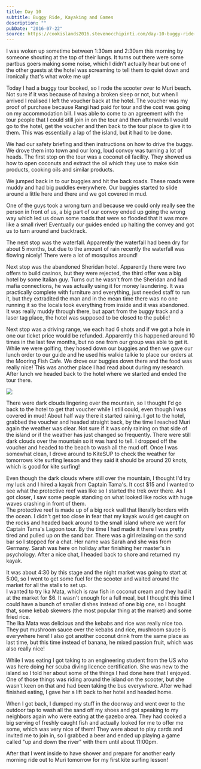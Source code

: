 ```yaml
---
title: Day 10
subtitle: Buggy Ride, Kayaking and Games
description: ""
pubDate: "2016-07-22"
source: https://cookislands2016.stevenocchipinti.com/day-10-buggy-ride-kayaking-and-games/
---
```


I was woken up sometime between 1:30am and 2:30am this morning by someone
shouting at the top of their lungs. It turns out there were some partbus goers
making some noise, which I didn't actually hear but one of the other guests at
the hotel was screaming to tell them to quiet down and ironically that's what
woke me up!

Today I had a buggy tour booked, so I rode the scooter over to Muri beach.  
Not sure if it was because of having a broken sleep or not, but when I arrived I
realised I left the voucher back at the hotel. The voucher was my proof of
purchase because Rangi had paid for tour and the cost was going on my
accommodation bill. I was able to come to an agreement with the tour people that
I could still join in on the tour and then afterwards I would go to the hotel,
get the voucher and then back to the tour place to give it to them. This was
essentially a lap of the island, but it had to be done.

We had our safety briefing and then instructions on how to drive the buggy. We
drove them into town and our long, loud convoy was turning a lot of heads. The
first stop on the tour was a coconut oil facility. They showed us how to open
coconuts and extract the oil which they use to make skin products, cooking oils
and similar products.

We jumped back in to our buggies and hit the back roads. These roads were muddy
and had big puddles everywhere. Our buggies started to slide around a little
here and there and we got covered in mud.

One of the guys took a wrong turn and because we could only really see the
person in front of us, a big part of our convoy ended up going the wrong way
which led us down some roads that were so flooded that it was more like a small
river! Eventually our guides ended up halting the convey and got us to turn
around and backtrack.

The next stop was the waterfall. Apparently the waterfall had been dry for about
5 months, but due to the amount of rain recently the waterfall was flowing
nicely! There were a lot of mosquitos around!

Next stop was the abandoned Sheridan hotel. Apparently there were two offers to
build casinos, but they were rejected, the third offer was a big hotel by some
Italian guy. Turns out he wasn't from the Sheridan and had mafia connections, he
was actually using it for money laundering. It was practically complete with
furniture and everything, just needed staff to run it, but they extradited the
man and in the mean time there was no one running it so the locals took
everything from inside and it was abandoned.  
It was really muddy through there, but apart from the buggy track and a laser
tag place, the hotel was supposed to be closed to the public!

Next stop was a driving range, we each had 6 shots and if we got a hole in one
our ticket price would be refunded. Apparently this happened around 10 times in
the last few months, but no one from our group was able to get it.  
While we were golfing, they hosed down our buggies and then we gave our lunch
order to our guide and he used his walkie talkie to place our orders at the
Mooring Fish Cafe. We drove our buggies down there and the food was really nice!
This was another place I had read about during my research. After lunch we
headed back to the hotel where we started and ended the tour there.

![](https://res.cloudinary.com/stevenocchipinti/image/upload/c_limit,h_600,w_600/v1/cookislands2016/day-10-buggy_huqadl.jpg)

There were dark clouds lingering over the mountain, so I thought I'd go back to
the hotel to get that voucher while I still could, even though I was covered in
mud! About half way there it started raining. I got to the hotel, grabbed the
voucher and headed straight back, by the time I reached Muri again the weather
was clear. Not sure if it was only raining on that side of the island or if the
weather has just changed so frequently. There were still dark clouds over the
mountain so it was hard to tell. I dropped off the voucher and headed to the
beach to wash all the mud off. Once I was somewhat clean, I drove around to
KiteSUP to check the weather for tomorrows kite surfing lesson and they said it
should be around 20 knots, which is good for kite surfing!

Even though the dark clouds where still over the mountain, I thought I'd try my
luck and I hired a kayak from Captain Tama's. It cost $15 and I wanted to see
what the protective reef was like so I started the trek over there. As I got
closer, I saw some people standing on what looked like rocks with huge waves
crashing in front of them.  
The protective reef is made up of a big rock wall that literally borders with
the ocean. I didn't get too close in fear that my kayak would get caught on the
rocks and headed back around to the small island where we went for Captain
Tama's Lagoon tour. By the time I had made it there I was pretty tired and
pulled up on the sand bar. There was a girl relaxing on the sand bar so I
stopped for a chat. Her name was Sarah and she was from Germany. Sarah was here
on holiday after finishing her master's in psychology. After a nice chat, I
headed back to shore and returned my kayak.

It was about 4:30 by this stage and the night market was going to start at 5:00,
so I went to get some fuel for the scooter and waited around the market for all
the stalls to set up.  
I wanted to try Ika Mata, which is raw fish in coconut cream and they had it at
the market for $6. It wasn't enough for a full meal, but I thought this time I
could have a bunch of smaller dishes instead of one big one, so I bought that,
some kebab skewers (the most popular thing at the market) and some fried rice.  
The Ika Mata was delicious and the kebabs and rice was really nice too. They put
mushroom sauce over the kebabs and rice, mushroom sauce is everywhere here! I
also got another coconut drink from the same place as last time, but this time
instead of banana, he mixed passion fruit, which was also really nice!

While I was eating I got taking to an engineering student from the US who was
here doing her scuba diving licence certification. She was new to the island so
I told her about some of the things I had done here that I enjoyed. One of those
things was riding around the island on the scooter, but she wasn't keen on that
and had been taking the bus everywhere. After we had finished eating, I gave her
a lift back to her hotel and headed home.

When I got back, I dumped my stuff in the doorway and went over to the outdoor
tap to wash all the sand off my shoes and got speaking to my neighbors again who
were eating at the gazebo area. They had cooked a big serving of freshly caught
fish and actually looked for me to offer me some, which was very nice of them!
They were about to play cards and invited me to join in, so I grabbed a beer and
ended up playing a game called "up and down the river" with them until about
11:00pm.

After that I went inside to have shower and prepare for another early morning
ride out to Muri tomorrow for my first kite surfing lesson!
